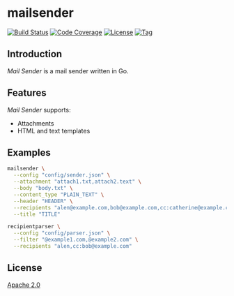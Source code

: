 # mailsender

[![Build Status](https://travis-ci.com/craftslab/mailsender.svg?branch=master)](https://travis-ci.com/craftslab/mailsender)
[![Code Coverage](http://gocover.io/_badge/github.com/craftslab/mailsender)](http://gocover.io/github.com/craftslab/mailsender)
[![License](https://img.shields.io/github/license/craftslab/mailsender.svg?color=brightgreen)](https://github.com/craftslab/mailsender/blob/master/LICENSE)
[![Tag](https://img.shields.io/github/tag/craftslab/mailsender.svg?color=brightgreen)](https://github.com/craftslab/mailsender/tags)



## Introduction

*Mail Sender* is a mail sender written in Go.



## Features

*Mail Sender* supports:
- Attachments
- HTML and text templates



## Examples

```bash
mailsender \
  --config "config/sender.json" \
  --attachment "attach1.txt,attach2.text" \
  --body "body.txt" \
  --content_type "PLAIN_TEXT" \
  --header "HEADER" \
  --recipients "alen@example.com,bob@example.com,cc:catherine@example.com" \
  --title "TITLE"

recipientparser \
  --config "config/parser.json" \
  --filter "@example1.com,@example2.com" \
  --recipients "alen,cc:bob@example.com"
```



## License

[Apache 2.0](LICENSE)
